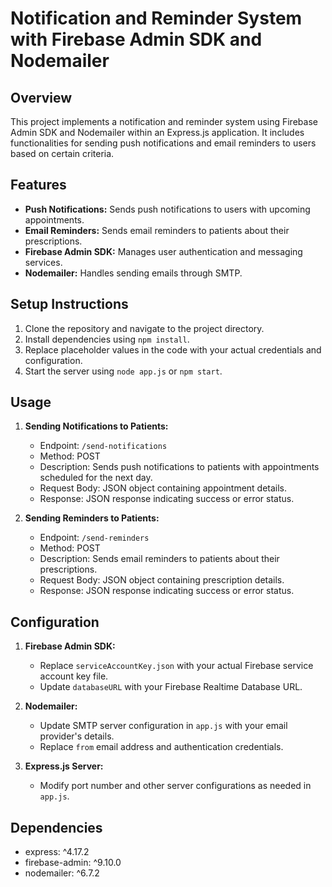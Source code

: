 # Notification and Reminder System with Firebase Admin SDK and Nodemailer

## Overview
This project implements a notification and reminder system using Firebase Admin SDK and Nodemailer within an Express.js application. It includes functionalities for sending push notifications and email reminders to users based on certain criteria.

## Features
- **Push Notifications:** Sends push notifications to users with upcoming appointments.
- **Email Reminders:** Sends email reminders to patients about their prescriptions.
- **Firebase Admin SDK:** Manages user authentication and messaging services.
- **Nodemailer:** Handles sending emails through SMTP.

## Setup Instructions
1. Clone the repository and navigate to the project directory.
2. Install dependencies using `npm install`.
3. Replace placeholder values in the code with your actual credentials and configuration.
4. Start the server using `node app.js` or `npm start`.

## Usage
1. **Sending Notifications to Patients:**
    - Endpoint: `/send-notifications`
    - Method: POST
    - Description: Sends push notifications to patients with appointments scheduled for the next day.
    - Request Body: JSON object containing appointment details.
    - Response: JSON response indicating success or error status.

2. **Sending Reminders to Patients:**
    - Endpoint: `/send-reminders`
    - Method: POST
    - Description: Sends email reminders to patients about their prescriptions.
    - Request Body: JSON object containing prescription details.
    - Response: JSON response indicating success or error status.

## Configuration
1. **Firebase Admin SDK:**
    - Replace `serviceAccountKey.json` with your actual Firebase service account key file.
    - Update `databaseURL` with your Firebase Realtime Database URL.

2. **Nodemailer:**
    - Update SMTP server configuration in `app.js` with your email provider's details.
    - Replace `from` email address and authentication credentials.

3. **Express.js Server:**
    - Modify port number and other server configurations as needed in `app.js`.

## Dependencies
- express: ^4.17.2
- firebase-admin: ^9.10.0
- nodemailer: ^6.7.2

